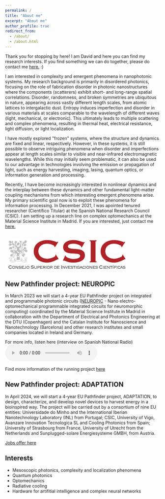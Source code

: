 ```yaml
---
permalink: /
title: "About me"
excerpt: "About me"
author_profile: true
redirect_from: 
  - /about/
  - /about.html
---
```


Thank you for stopping by here! I am David and here you can find my research interests. If you find something we can do together, please do contact me <u><a href="mailto:pd.garcia@csic.es">here</a>.</u> :)

I am interested in complexity and emergent phenomena in nanophotonic systems. My research background is primarily in disordered photonics, focusing on the role of fabrication disorder in photonic nanostructures where the components (scatterers) exhibit short- and long-range spatial correlations. Disorder, randomness, and broken symmetries are ubiquitous in nature, appearing across vastly different length scales, from atomic lattices to intergalactic dust. Entropy induces imperfection and disorder in various materials at scales comparable to the wavelength of different waves (light, mechanical, or electronic). This ultimately leads to multiple scattering and complex phenomena, resulting in thermal heat, electrical resistance, light diffusion, or light localization.

I have mostly explored "frozen" systems, where the structure and dynamics are fixed and linear, respectively. However, in these systems, it is still possible to observe intriguing phenomena when disorder and imperfections appear at length scales similar to visible and near-infrared electromagnetic wavelengths. While this may initially seem problematic, it can also be used to our advantage in technologies involving the emission or propagation of light, such as energy harvesting, imaging, lasing, quantum optics, or information generation and processing.

Recently, I have become increasingly interested in nonlinear dynamics and the interplay between these dynamics and other fundamental light-matter coupling mechanisms from which interesting emergent phenomena arise. My primary scientific goal now is to exploit these phenomena for information processing. In December 2021, I was apointed tenured researcher (Científico Titular) at the Spanish National Research Council (CSIC). I am setting up a research line on complex optomechanics at the Material Science Institute in Madrid. If you are interested, just contact me <u><a href="mailto:pd.garcia@csic.es">here</a>.</u>

<br/><img src='/images/CSIC.png' alt="drawing" width="400"/>

**New Pathfinder project: NEUROPIC**
------
In March 2023 we will start a 4-year EU Pathfinder project on integrated and programmable photonic circuits ([NEUROPIC](https://www.neuropic-project.com/) - Nano electro-optomechanical programmable integrated circuits for neuromorphic computing) coordinated by the Material Science Institute in Madrid in collaboration with the Department of Electrical and Photonics Engineering at the DTU (Copenhagen) and the Catalan Institute for Nanoscience and Nanotechnology (Barcelona) and other research institutes and small companies located in Ireland and Germany. 

For more info, listen here (interview on Spanish National Radio) <audio controls> <source src="files/Marca_España.mp3" type="audio/mpeg"> </audio>

Find more information of the running project [here](https://www.neuropic-project.com/)

**New Pathfinder project: ADAPTATION**
------
In April 2024, we will start a 4-year EU Pathfinder project, ADAPTATION, to design, characterize, and develop novel devices to harvest energy in a bioinspired way. The project will be carried out by a consortium of nine EU entities: Universidade do Minho and the International Iberian Nanotechnology Laboratory (INL) from Portugal; CSIC, University of Vigo, Avanzare Innovation Tecnologica SL and Cooling Photonics from Spain; University of Strasbourg from France, University of Utrecht from the Netherlands and Sunplugged-solare Energiesysteme GMBH, from Austria.

[Jobs offer here](https://pdgarfer.github.io/positions/)



Interests
------
-	Mesoscopic photonics, complexity and localization phenomena
-	Quantum photonics
-	Optomechanics
-	Radiative cooling
-	Hardware for artifitial intelligence and complex neural networks 

